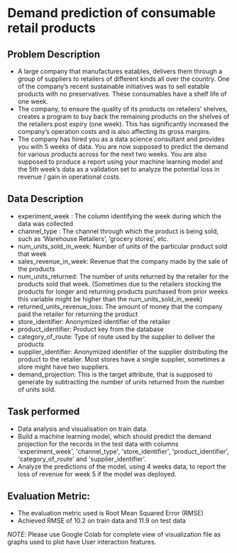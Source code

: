 # Demand prediction of consumable retail products

## Problem Description

* A large company that manufactures eatables, delivers them through a group of suppliers to retailers of different kinds all over the country. One of the company’s recent sustainable initiatives was to sell eatable products with no preservatives. These consumables have a shelf life of one week.
* The company, to ensure the quality of its products on retailers’ shelves, creates a program to buy back the remaining products on the shelves of the retailers post expiry (one week). This has significantly increased the company’s operation costs and is also affecting its gross margins.
* The company has hired you as a data science consultant and provides you with 5 weeks of data. You are now supposed to predict the demand for various products across for the next two weeks. You are also supposed to produce a report using your machine learning model and the 5th week’s data as a validation set to analyze the potential loss in revenue / gain in operational costs.

## Data Description

* experiment_week : The column identifying the week during which the data was collected
* channel_type : The channel through which the product is being sold, such as ‘Warehouse Retailers’, ‘grocery stores’, etc.
* num_units_sold_in_week: ​Number of units of the particular product sold that week
* sales_revenue_in_week: ​Revenue that the company made by the sale of the products
* num_units_returned: ​The number of units returned by the retailer for the products sold that week. (Sometimes due to the retailers stocking the products for longer and returning products purchased from prior weeks this variable might be higher than the num_units_sold_in_week)
* returned_units_revenue_loss: ​The amount of money that the company paid the retailer for returning the product
* store_identifier: ​Anonymized identifier of the retailer
* product_identifier: ​Product key from the database
* category_of_route: ​Type of route used by the supplier to deliver the
products
* supplier_identifier: Anonymized identifier of the supplier distributing the
product to the retailer. Most stores have a single supplier, sometimes a
store might have two suppliers.
* demand_projection: ​This is the target attribute, that is supposed to generate by subtracting the number of units returned from the number of units sold.

## Task performed

* Data analysis and visualisation on train data.
* Build a machine learning model, which should predict the demand projection for the records in the test data with columns 'experiment_week', 'channel_type', 'store_identifier', 'product_identifier', 'category_of_route' and 'supplier_identifier'.
* Analyze the predictions of the model, using 4 weeks data, to report the loss of revenue for week 5 if the model was deployed.

## Evaluation Metric:
* The evaluation metric used is Root Mean Squared Error (RMSE)
* Achieved RMSE of 10.2 on train data and 11.9 on test data

*NOTE*: Please use Google Colab for complete view of visualization file as graphs used to plot have User interaction features.
